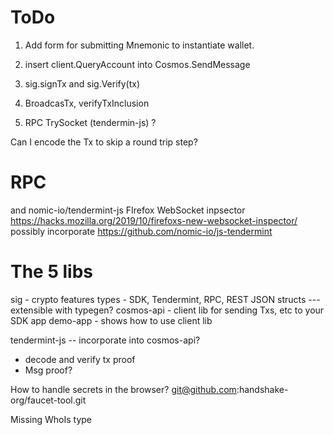 # ToDo


1. Add form for submitting Mnemonic to instantiate wallet.

2. insert client.QueryAccount into Cosmos.SendMessage

3. sig.signTx and sig.Verify(tx)

4. BroadcasTx, verifyTxInclusion

5. RPC TrySocket (tendermin-js) ?




Can I encode the Tx to skip a round trip step?




# RPC
and nomic-io/tendermint-js
FIrefox WebSocket inpsector
https://hacks.mozilla.org/2019/10/firefoxs-new-websocket-inspector/
possibly incorporate https://github.com/nomic-io/js-tendermint




# The 5 libs

sig - crypto features
types - SDK, Tendermint, RPC, REST JSON structs --- extensible with typegen?
cosmos-api - client lib for sending Txs, etc to your SDK app
demo-app - shows how to use client lib

tendermint-js -- incorporate into cosmos-api?


- decode and verify tx proof
- Msg proof?


How to handle secrets in the browser?
git@github.com:handshake-org/faucet-tool.git

Missing WhoIs type
